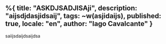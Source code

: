 %{
  title: "ASKDJSADJISAji",
  description: "aijsdjdasjidsaij",
  tags: ~w(asjidaijs),
  published: true,
  locale: "en",
  author: "Iago Cavalcante"
}
---

saiijsdaijdsaijdsa